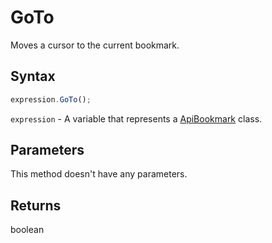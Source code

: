 # GoTo

Moves a cursor to the current bookmark.

## Syntax

```javascript
expression.GoTo();
```

`expression` - A variable that represents a [ApiBookmark](../ApiBookmark.md) class.

## Parameters

This method doesn't have any parameters.

## Returns

boolean